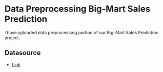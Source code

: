 # Data Preprocessing Big-Mart Sales Prediction

I have uploaded data preprocessing portion of our Big-Mart Sales Prediction project.

## Datasource 

* [Link](https://datahack.analyticsvidhya.com/contest/practice-problem-big-mart-sales-iii/)
